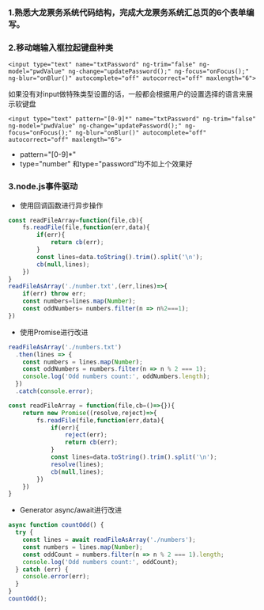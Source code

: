 ### 1.熟悉大龙票务系统代码结构，完成大龙票务系统汇总页的6个表单编写。
### 2.移动端输入框拉起键盘种类
```<input type="text" name="txtPassword" ng-trim="false" ng-model="pwdValue" ng-change="updatePassword();" ng-focus="onFocus();" ng-blur="onBlur()" autocomplete="off" autocorrect="off" maxlength="6">```

如果没有对input做特殊类型设置的话，一般都会根据用户的设置选择的语言来展示软键盘

```<input type="text" pattern="[0-9]*" name="txtPassword" ng-trim="false" ng-model="pwdValue" ng-change="updatePassword();" ng-focus="onFocus();" ng-blur="onBlur()" autocomplete="off" autocorrect="off" maxlength="6">```
* pattern="[0-9]*"
* type="number" 和type="password"均不如上个效果好
### 3.node.js事件驱动
* 使用回调函数进行异步操作
```javascript
const readFileArray=function(file,cb){
    fs.readFile(file,function(err,data){
        if(err){
            return cb(err);
        }
        const lines=data.toString().trim().split('\n');
        cb(null,lines);
    })
}
readFileAsArray('./number.txt',(err,lines)=>{
    if(err) throw err;
    const numbers=lines.map(Number);
    const oddNumbers= numbers.filter(n => n%2===1);
})
```
* 使用Promise进行改进
```javascript
readFileAsArray('./numbers.txt')
  .then(lines => {
    const numbers = lines.map(Number);
    const oddNumbers = numbers.filter(n => n % 2 === 1);
    console.log('Odd numbers count:', oddNumbers.length);
  })
  .catch(console.error);
```
```javascript
const readFileArray = function(file,cb=()=>{}){
    return new Promise((resolve,reject)=>{
        fs.readFile(file,function(err,data){
            if(err){
                reject(err);
                return cb(err);
            }
            const lines=data.toString().trim().split('\n');
            resolve(lines);
            cb(null,lines);
        })
    })
}
```
* Generator async/await进行改进
```javascript
async function countOdd() {
  try {
    const lines = await readFileAsArray('./numbers');
    const numbers = lines.map(Number);
    const oddCount = numbers.filter(n => n % 2 === 1).length;
    console.log('Odd numbers count:', oddCount);
  } catch (err) {
    console.error(err);
  }
}
countOdd();
```